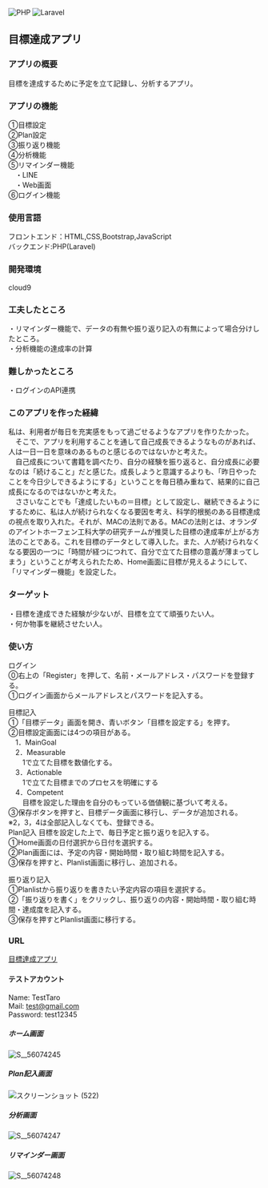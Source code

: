 ![PHP](https://img.shields.io/badge/php-%5E8.0.8-blue)
![Laravel](https://img.shields.io/badge/laravel-%5E8.3.0-red)

## 目標達成アプリ

### アプリの概要
目標を達成するために予定を立て記録し、分析するアプリ。  

### アプリの機能
①目標設定  
②Plan設定  
③振り返り機能  
④分析機能  
⑤リマインダー機能  
　・LINE  
　・Web画面  
⑥ログイン機能  

### 使用言語  
フロントエンド：HTML,CSS,Bootstrap,JavaScript  
バックエンド:PHP(Laravel)  

### 開発環境  
cloud9  

### 工夫したところ  
・リマインダー機能で、データの有無や振り返り記入の有無によって場合分けしたところ。  
・分析機能の達成率の計算  

### 難しかったところ  
・ログインのAPI連携  

### このアプリを作った経緯
  私は、利用者が毎日を充実感をもって過ごせるようなアプリを作りたかった。  
　そこで、アプリを利用することを通して自己成長できるようなものがあれば、人は一日一日を意味のあるものと感じるのではないかと考えた。  
　自己成長について書籍を調べたり、自分の経験を振り返ると、自分成長に必要なのは「続けること」だと感じた。成長しようと意識するよりも、「昨日やったことを今日少しできるようにする」ということを毎日積み重ねて、結果的に自己成長になるのではないかと考えた。  
　ささいなことでも「達成したいもの＝目標」として設定し、継続できるようにするために、私は人が続けられなくなる要因を考え、科学的根拠のある目標達成の視点を取り入れた。それが、MACの法則である。MACの法則とは、オランダのアイントホーフェン工科大学の研究チームが推奨した目標の達成率が上がる方法のことである。これを目標のデータとして導入した。また、人が続けられなくなる要因の一つに「時間が経つにつれて、自分で立てた目標の意義が薄まってしまう」ということが考えられたため、Home画面に目標が見えるようにして、「リマインダー機能」を設定した。  

### ターゲット
・目標を達成できた経験が少ないが、目標を立てて頑張りたい人。  
・何か物事を継続させたい人。  

### 使い方
ログイン  
⓪右上の「Register」を押して、名前・メールアドレス・パスワードを登録する。  
①ログイン画面からメールアドレスとパスワードを記入する。  

目標記入  
①「目標データ」画面を開き、青いボタン「目標を設定する」を押す。  
②目標設定画面には4つの項目がある。  
　1．MainGoal  
　2．Measurable  
　　1で立てた目標を数値化する。  
　3．Actionable  
　　1で立てた目標までのプロセスを明確にする  
　4．Competent  
　　目標を設定した理由を自分のもっている価値観に基づいて考える。  
③保存ボタンを押すと、目標データ画面に移行し、データが追加される。  
※2，3，4は全部記入しなくても、登録できる。  
Plan記入
目標を設定した上で、毎日予定と振り返りを記入する。  
①Home画面の日付選択から日付を選択する。  
②Plan画面には、予定の内容・開始時間・取り組む時間を記入する。  
③保存を押すと、Planlist画面に移行し、追加される。  

振り返り記入  
①Planlistから振り返りを書きたい予定内容の項目を選択する。  
②「振り返りを書く」をクリックし、振り返りの内容・開始時間・取り組む時間・達成度を記入する。  
③保存を押すとPlanlist画面に移行する。  

### URL
[目標達成アプリ](https://sheltered-sierra-83292.herokuapp.com/)  

#### テストアカウント  
Name: TestTaro  
Mail: test@gmail.com  
Password: test12345  





##### ホーム画面  
![S__56074245](https://user-images.githubusercontent.com/78404592/131443120-1d4ac9f9-6dd6-474d-a072-9be709225c56.jpg)  
##### Plan記入画面  
![スクリーンショット (522)](https://user-images.githubusercontent.com/78404592/131443458-7d0dcc2a-b0ab-4352-ae03-66ea4938dc28.png)  
##### 分析画面  
![S__56074247](https://user-images.githubusercontent.com/78404592/131443123-dcaed5cc-ce12-40d1-aae0-dfdb32fb747b.jpg)  
##### リマインダー画面  
![S__56074248](https://user-images.githubusercontent.com/78404592/131443127-e0f94d8f-4efc-42e2-98b6-5c58d055c3ff.jpg)  




